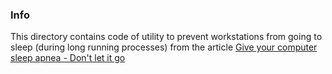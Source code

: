 ### Info

This directory contains code of utility to prevent workstations from going to sleep (during long running processes) from the article [Give your computer sleep apnea - Don't let it go](https://www.codeproject.com/KB/winsdk/No_Sleep/Prevent_Sleep.zip)
